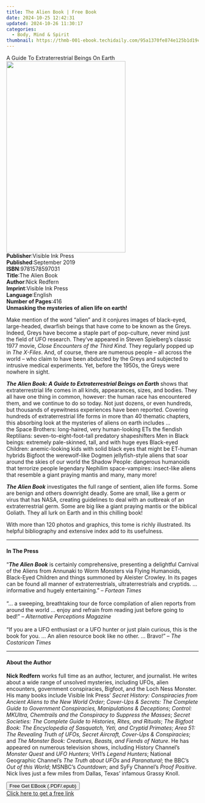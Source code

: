 ```yaml
---
title: The Alien Book | Free Book
date: 2024-10-25 12:42:31
updated: 2024-10-26 11:30:17
categories:
  - Body, Mind & Spirit
thumbnail: https://thmb-001-ebook.techidaily.com/95a1370fe874e125b1d19c46adc14c5ee07ed798fe8829f9f5fe8c67289563b2.jpg
---
```

<main id="book-container">
  <div class="flex flex-col">
    <div class="book-brief flex-1 py-6 px-4 sm:p-6 md:py-10 md:px-8">
      <!-- brief-->
      <div class="book-brief-main">
        A Guide To Extraterrestrial Beings On Earth
      </div>
    </div>
    <div
      class="book-meta-info flex-1 grid gap-4 col-start-1 col-end-3 row-start-1 sm:mb-6 sm:grid-cols-4 lg:gap-6 lg:col-start-2 lg:row-end-6 lg:row-span-6 lg:mb-0"
    >
      <div
        class="book-meta-info-left place-content-center mt-4 p-4 text-sm leading-6 col-start-2 col-span-2 dark:text-slate-400"
      >
        <img
          class="w-full h-500 object-cover rounded-lg sm:h-255 sm:col-span-2 lg:col-span-full"
          src="https://img-001-ebook.techidaily.com/6b2f6f9cc8a2f82cf981f006b5d717ef26baeaffa87337b2b435aac262b714e1.jpg"
          alt=""
          width="312"
          height="500"
        />
      </div>
      <div
        class="book-meta-info-right mt-2 col-start-1 row-start-2 col-span-3 self-center"
      >
        <!-- meta data  -->
        <div class="flex flex-col px-4 md:px-8">
          <div class="flex-1">
            <strong>Publisher</strong>:<span class="px-2"
              >Visible Ink Press</span
            >
          </div>
          <div class="flex-1">
            <strong>Published</strong>:<span class="px-2">September 2019</span>
          </div>
          <div class="flex-1">
            <strong>ISBN</strong>:<span class="px-2">9781578597031</span>
          </div>
          <div class="flex-1">
            <strong>Title</strong>:<span class="px-2">The Alien Book</span>
          </div>
          <div class="flex-1">
            <strong>Author</strong>:<span class="px-2">Nick Redfern</span>
          </div>
          <div class="flex-1">
            <strong>Imprint</strong>:<span class="px-2">Visible Ink Press</span>
          </div>
          <div class="flex-1">
            <strong>Language</strong>:<span class="px-2">English</span>
          </div>
          <div class="flex-1">
            <strong>Number of Pages</strong>:<span class="px-2">416</span>
          </div>
        </div>
      </div>
    </div>
    <div class="book-description flex-1 py-6 px-4 sm:p-6 md:py-10 md:px-8">
      <div class="book-description-main">
        <div accordion-content="" id="description">
          <b>Unmasking the mysteries of alien life on earth!</b>
          <p>
            Make mention of the word “alien” and it conjures images of
            black-eyed, large-headed, dwarfish beings that have come to be known
            as the Greys. Indeed, Greys have become a staple part of
            pop-culture, never mind just the field of UFO research. They’ve
            appeared in Steven Spielberg’s classic 1977 movie,
            <i>Close Encounters of the Third Kind</i>. They regularly popped up
            in <i>The X-Files</i>. And, of course, there are numerous people –
            all across the world – who claim to have been abducted by the Greys
            and subjected to intrusive medical experiments. Yet, before the
            1950s, the Greys were nowhere in sight.
          </p>
          <p>
            <i
              ><b
                >The Alien Book: A Guide to Extraterrestrial Beings on Earth</b
              ></i
            >
            shows that extraterrestrial life comes in all kinds, appearances,
            sizes, and bodies. They all have one thing in common, however: the
            human race has encountered them, and we continue to do so today. Not
            just dozens, or even hundreds, but thousands of eyewitness
            experiences have been reported. Covering hundreds of
            extraterrestrial life forms in more than 40 thematic chapters, this
            absorbing look at the mysteries of aliens on earth includes …<br />
            the Space Brothers: long-haired, very human-looking ETs the fiendish
            Reptilians: seven-to-eight-foot-tall predatory shapeshifters Men in
            Black beings: extremely pale-skinned, tall, and with huge eyes
            Black-eyed Children: anemic-looking kids with solid black eyes that
            might be ET-human hybrids Bigfoot the werewolf-like Dogmen
            jellyfish-style aliens that soar around the skies of our world the
            Shadow People: dangerous humanoids that terrorize people legendary
            Nephilim space-vampires: insect-like aliens that resemble a giant
            praying mantis and many, many more!
          </p>
          <p>
            <i><b>The Alien Book</b></i> investigates the full range of
            sentient, alien life forms. Some are benign and others downright
            deadly. Some are small, like a germ or virus that has NASA, creating
            guidelines to deal with an outbreak of an extraterrestrial germ.
            Some are big like a giant praying mantis or the biblical Goliath.
            They all lurk on Earth and in this chilling book!
          </p>
          <p>
            With more than 120 photos and graphics, this tome is richly
            illustrated. Its helpful bibliography and extensive index add to its
            usefulness.
          </p>
        </div>
        <div class="accordion-fader"></div>
      </div>
    </div>
    <div class="book-excerpts flex-1 py-6 px-4 sm:p-6 md:py-10 md:px-8">
      <!-- excerpts-->
      <div class="book-excerpts-main">
        <hr />
        <h4 class="placeholder placeholder-heading">
          <span>In The Press</span>
        </h4>
        <p>
          “<i><b>The Alien Book</b></i> is certainly comprehensive, presenting a
          delightful Carnival of the Aliens from Annunaki to Worm Monsters via
          Flying Humanoids, Black-Eyed Children and things summoned by Aleister
          Crowley. In its pages can be found all manner of extraterrestrials,
          ultraterrestrials and cryptids. … informative and hugely
          entertaining.” – <i>Fortean Times</i><br /><br />“… a sweeping,
          breathtaking tour de force compilation of alien reports from around
          the world … enjoy and refrain from reading just before going to bed!”
          – <i>Alternative Perceptions Magazine</i><br /><br />“If you are a UFO
          enthusiast or a UFO hunter or just plain curious, this is the book for
          you. … An alien resource book like no other. … Bravo!” –
          <i>The Costarican Times</i>
        </p>
      </div>
    </div>
    <div class="book-about-author flex-1 py-6 px-4 sm:p-6 md:py-10 md:px-8">
      <!-- about author-->
      <div class="book-main-author-main">
        <hr />
        <h4 class="placeholder placeholder-heading">
          <span>About the Author</span>
        </h4>
        <p>
          <b>Nick Redfern</b> works full time as an author, lecturer, and
          journalist. He writes about a wide range of unsolved mysteries,
          including UFOs, alien encounters, government conspiracies, Bigfoot,
          and the Loch Ness Monster. His many books include Visible Ink Press’
          <i
            >Secret History: Conspiracies from Ancient Aliens to the New World
            Order</i
          >;
          <i
            >Cover-Ups &amp; Secrets: The Complete Guide to Government
            Conspiracies, Manipulations &amp; Deceptions</i
          >;
          <i
            >Control: MKUltra, Chemtrails and the Conspiracy to Suppress the
            Masses</i
          >;
          <i
            >Secret Societies: The Complete Guide to Histories, Rites, and
            Rituals</i
          >;
          <i
            >The Bigfoot Book: The Encyclopedia of Sasquatch, Yeti, and Cryptid
            Primates</i
          >;
          <i
            >Area 51: The Revealing Truth of UFOs, Secret Aircraft, Cover-Ups
            &amp; Conspiracies</i
          >; and
          <i>The Monster Book: Creatures, Beasts, and Fiends of Nature</i>. He
          has appeared on numerous television shows, including History Channel’s
          <i>Monster Quest</i> and <i>UFO Hunters</i>; VH1’s
          <i>Legend Hunters</i>; National Geographic Channel’s
          <i>The Truth about UFOs</i> and <i>Paranatural</i>; the BBC’s
          <i>Out of this World</i>; MSNBC’s <i>Countdown</i>; and SyFy Channel’s
          <i>Proof Positive</i>. Nick lives just a few miles from Dallas, Texas’
          infamous Grassy Knoll.
        </p>
      </div>
    </div>
    <div class="book-free-get flex-1 py-6 px-4 sm:p-6 md:py-10 md:px-8">
      <button
        id="btn-free-get"
        class="bg-blue-500 hover:bg-blue-700 text-white font-bold py-2 px-4 rounded"
      >
        Free Get EBook (.PDF/.epub)
      </button>
      <div id="countdown-display" class="px-2 text-lg mt-2"></div>
      <a
        id="free-link"
        class="hidden bg-blue-500 hover:bg-blue-700 text-white font-bold py-2 px-4 rounded"
        href="https://www.ebooks.com/en-us/book/209557410/the-alien-book/nick-redfern/"
        target="_blank"
        >Click here to get a free link</a
      >
    </div>
    <script>
      let countdownTime = 0;
      let countdownInterval = null;
      document
        .getElementById('btn-free-get')
        .addEventListener('click', startCountdown);
      function startCountdown() {
        countdownTime = new Date().getTime() + 60000 * 3;
        countdownInterval = setInterval(updateCountdown, 1000);
        document.getElementById('btn-free-get').disabled = true;
        document
          .getElementById('btn-free-get')
          .classList.add('bg-gray-500', 'cursor-not-allowed');
      }
      function updateCountdown() {
        let currentTime = new Date().getTime();
        let timeLeft = countdownTime - currentTime;
        let secondsLeft = Math.floor(timeLeft / 1000);
        document.getElementById('countdown-display').innerHTML =
          `Remaining time: ${secondsLeft} seconds.`;
        if (secondsLeft <= 0) {
          clearInterval(countdownInterval);
          document.getElementById('btn-free-get').classList.add('hidden');
          document.getElementById('free-link').classList.remove('hidden');
          document.getElementById('countdown-display').innerHTML = '';
        }
      }
    </script>
  </div>
</main>
